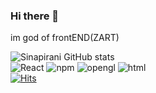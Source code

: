 ### Hi there 👋
im god of frontEND(ZART)
<!--
**sinapirani/sinapirani** is a ✨ _special_ ✨ repository because its `README.md` (this file) appears on your GitHub profile.

Here are some ideas to get you started:

- 🔭 I’m currently working on ... my home
- 🌱 I’m currently learning ... Fluuter
- 👯 I’m looking to collaborate on ...
- 🤔 I’m looking for help with ...
- 💬 Ask me about ... Every thing
- 📫 How to reach me: ...
- 😄 Pronouns: ...
- ⚡ Fun fact: ...
-->

![Sinapirani GitHub stats](https://github-readme-stats.vercel.app/api?username=sinapirani&show_icons=true&theme=radical)\
![React](	https://img.shields.io/badge/React-20232A?style=for-the-badge&logo=react&logoColor=61DAFB)
![npm](	https://img.shields.io/badge/npm-CB3837?style=for-the-badge&logo=npm&logoColor=white)
![opengl](	https://img.shields.io/badge/OpenGL-FFFFFF?style=for-the-badge&logo=opengl)
![html](https://img.shields.io/badge/HTML5-E34F26?style=for-the-badge&logo=html5&logoColor=white)\
[![Hits](https://hits.seeyoufarm.com/api/count/incr/badge.svg?url=https%3A%2F%2Fgithub.com%2Fsinapirani&count_bg=%2379C83D&title_bg=%23555555&icon=&icon_color=%23E7E7E7&title=hits&edge_flat=false)](https://hits.seeyoufarm.com)
